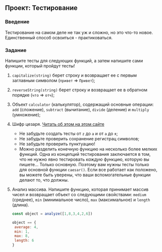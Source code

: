 ## Проект: Тестирование

### Введение

Тестирование на самом деле не так уж и сложно, но это что-то новое. Единственный способ освоиться - практиковаться.

### Задание

Напишите тесты для следующих функций, а затем напишите сами функции, который пройдут тесты!

1. `capitalize(string)` берет строку и возвращает ее с первым заглавным символом (`привет` => `Привет`);

2. `reverseString(string)` берет строку и возвращает ее в обратном порядке (`что` => `отч`);

3. Объект `calculator` (калькулятор), содержащий основные операции: `add` (сложение), `subtract` (вычитание), `divide` (деление) и `multiply` (умножение);

4. Шифр цезаря. [Читать об этом на этом сайте](http://calculatorium.ru/cryptography/caesar-cipher)

    - Не забудьте создать тесты от `z` до `a` и от `а` до `я`;
    - Не забудьте проверить сохранение регистрац символов;
    - Не забудьте проверить пунктуацию!
    - Можно разделить конечную функцию на несколько более мелких функций. Одна из концепций тестирования заключается в том, что не нужно явно тестировать _каждую_ функцию, которую вы пишете... Только основную. Поэтому вам нужны тесты только для основной функции `caesar()`. Если все работает как положено, вы можете быть уверены, что ваши вспомогательные функции делают то, что должны.

5. Анализ массива. Напишите функцию, которая принимает массив чисел и возвращает объект со следующими свойствами: `medium` (среднее), `min` (минимальное число), `max` (максимальное) и `length` (длина).

    ~~~javascript
    const object = analyze([1,8,3,4,2,6])
    
    object == {
     average: 4,
     min: 1,
     max: 8,
     length: 6
    }
~~~
